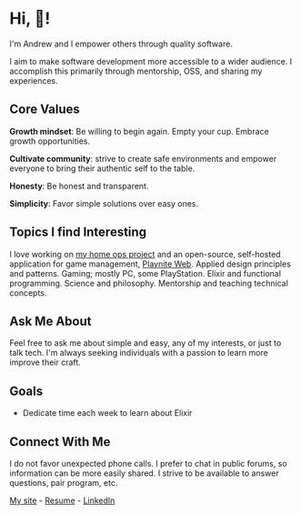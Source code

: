 # Hi, 👋!

I'm Andrew and I empower others through quality software.

I aim to make software development more accessible to a wider audience. I accomplish this primarily through mentorship, OSS, and sharing my experiences.

## Core Values

**Growth mindset**: Be willing to begin again. Empty your cup. Embrace growth opportunities.

**Cultivate community**: strive to create safe environments and empower everyone to bring their authentic self to the table.

**Honesty**: Be honest and transparent.

**Simplicity**: Favor simple solutions over easy ones.

## Topics I find Interesting

I love working on [my home ops project](https://github.com/andrew-codes/home-ops) and an open-source, self-hosted application for game management, [Playnite Web](https://github.com/andrew-codes/playnite-web). Applied design principles and patterns. Gaming; mostly PC, some PlayStation. Elixir and functional programming. Science and philosophy. Mentorship and teaching technical concepts.

## Ask Me About

Feel free to ask me about simple and easy, any of my interests, or just to talk tech. I'm always seeking individuals with a passion to learn more improve their craft.

## Goals

- Dedicate time each week to learn about Elixir

## Connect With Me

I do not favor unexpected phone calls. I prefer to chat in public forums, so information can be more easily shared. I strive to be available to answer questions, pair program, etc.

[My site](https://andrew.codes) - [Resume](https://andrew.codes/James%20Andrew%20Smith%20-%20Resume.pdf) - [LinkedIn](https://www.linkedin.com/in/jamesandrewsmith/)
